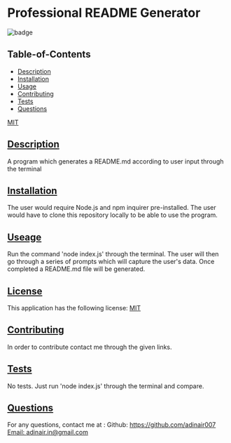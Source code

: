 
  # Professional README Generator

![badge](https://img.shields.io/badge/license-MIT-blue)

  ## Table-of-Contents
  * [Description](#description)
  * [Installation](#installation)
  * [Usage](#useage)
  * [Contributing](#contributing)
  * [Tests](#tests)
  * [Questions](#questions)

[MIT](https://choosealicense.com/licenses/MIT)

  ## [Description](#table-of-contents)
  A program which generates a README.md according to user input through the terminal

  ## [Installation](#table-of-contents)
  The user would require Node.js and npm inquirer pre-installed. The user would have to clone this repository locally to be able to use the program.

  ## [Useage](#table-of-contents)
  Run the command 'node index.js' through the terminal. The user will then go through a series of prompts which will capture the user's data. Once completed a   README.md file will be generated.

  ## [License](#table-of-contents)
  This application has the following license:
  [MIT](https://choosealicense.com/licenses/MIT)
    
  
  ## [Contributing](#table-of-contents)
  In order to contribute contact me through the given links.

  ## [Tests](#table-of-contents)
  No tests. Just run 'node index.js' through the terminal and compare.

  ## [Questions](#table-of-contents)
  For any questions, contact me at :
    Github: https://github.com/adinair007
    [Email: adinair.in@gmail.com](mailto:adinair.in@gmail.com)  

